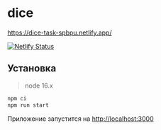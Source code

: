# dice

<a>https://dice-task-spbpu.netlify.app/</a>

[![Netlify Status](https://api.netlify.com/api/v1/badges/16b9dc9e-6b7b-4a10-be47-a20f6e831a0f/deploy-status)](https://app.netlify.com/sites/dice-task-spbpu/deploys)

## Установка

> node 16.x

```bash
npm ci
npm run start
```
Приложение запустится на [http://localhost:3000](http://localhost:3000)
